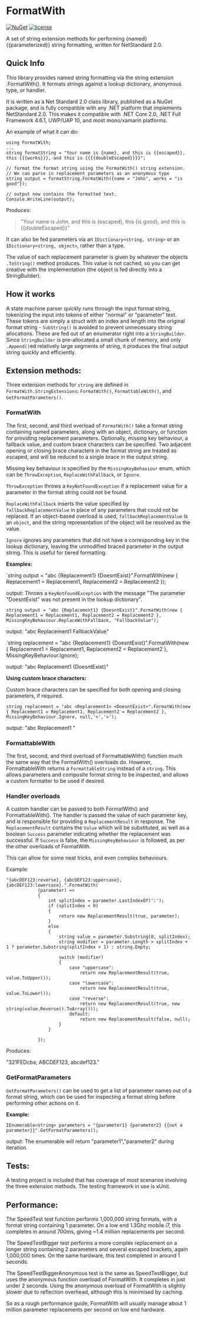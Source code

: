 # FormatWith

[![NuGet](https://img.shields.io/badge/nuget-2.2.1-green.svg)](https://www.nuget.org/packages/FormatWith/)
[![license](https://img.shields.io/github/license/mashape/apistatus.svg?maxAge=2592000)]()

A set of string extension methods for performing {named} {{parameterized}} string formatting, written for NetStandard 2.0.

## Quick Info

This library provides named string formatting via the string extension .FormatWith(). It formats strings against a lookup dictionary, anonymous type, or handler.

It is written as a Net Standard 2.0 class library, published as a NuGet package, and is fully compatible with any .NET platform that implements NetStandard 2.0. This makes it compatible with .NET Core 2.0, .NET Full Framework 4.6.1, UWP/UAP 10, and most mono/xamarin platforms.

An example of what it can do:

    using FormatWith;
    ...
    string formatString = "Your name is {name}, and this is {{escaped}}, this {{{works}}}, and this is {{{{doubleEscaped}}}}";
    
    // format the format string using the FormatWith() string extension.
    // We can parse in replacement parameters as an anonymous type
    string output = formatString.FormatWith({name = "John", works = "is good"});
    
    // output now contains the formatted text.
    Console.WriteLine(output);

Produces:

> "Your name is John, and this is {escaped}, this {is good}, and this is {{doubleEscaped}}"

It can also be fed parameters via an `IDictionary<string, string>` or an `IDictionary<string, object>`, rather than a type.

The value of each replacement parameter is given by whatever the objects `.ToString()` method produces. This value is not cached, so you can get creative with the implementation (the object is fed directly into a StringBuilder).

## How it works

A state machine parser quickly runs through the input format string, tokenizing the input into tokens of either "normal" or "parameter" text. These tokens are simply a struct with an index and length into the original format string - `SubString()` is avoided to prevent unnecessary string allocations. These are fed out of an enumerator right into a `StringBuilder`. Since `StringBuilder` is pre-allocated a small chunk of memory, and only `.Append()`ed relatively large segments of string, it produces the final output string quickly and efficiently.

## Extension methods:

Three extension methods for `string` are defined in `FormatWith.StringExtensions`: `FormatWith()`, `FormattableWith()`, and `GetFormatParameters()`.

### FormatWith

The first, second, and third overload of `FormatWith()` take a format string containing named parameters, along with an object, dictionary, or function for providing replacement parameters. Optionally, missing key behaviour, a fallback value, and custom brace characters can be specified. Two adjacent opening or closing brace characters in the format string are treated as escaped, and will be reduced to a single brace in the output string.

Missing key behaviour is specified by the `MissingKeyBehaviour` enum, which can be `ThrowException`, `ReplaceWithFallback`, or `Ignore`.

`ThrowException` throws a `KeyNotFoundException` if a replacement value for a parameter in the format string could not be found.

`ReplaceWithFallback` inserts the value specified by `fallbackReplacementValue` in place of any parameters that could not be replaced. If an object-based overload is used, `fallbackReplacementValue` is an `object`, and the string representation of the object will be resolved as the value.

`Ignore` ignores any parameters that did not have a corresponding key in the lookup dictionary, leaving the unmodified braced parameter in the output string. This is useful for tiered formatting.

**Examples:**

`string output = "abc {Replacement1} {DoesntExist}".FormatWith(new { Replacement1 = Replacement1, Replacement2 = Replacement2 });

output: Throws a `KeyNotFoundException` with the message "The parameter \"DoesntExist\" was not present in the lookup dictionary".

`string output = "abc {Replacement1} {DoesntExist}".FormatWith(new { Replacement1 = Replacement1, Replacement2 = Replacement2 }, MissingKeyBehaviour.ReplaceWithFallback, "FallbackValue");`

output: "abc Replacement1 FallbackValue"

`string replacement = "abc {Replacement1} {DoesntExist}".FormatWith(new { Replacement1 = Replacement1, Replacement2 = Replacement2 }, MissingKeyBehaviour.Ignore);

output: "abc Replacement1 {DoesntExist}"

**Using custom brace characters:**

Custom brace characters can be specified for both opening and closing parameters, if required.

`string replacement = "abc <Replacement1> <DoesntExist>".FormatWith(new { Replacement1 = Replacement1, Replacement2 = Replacement2 }, MissingKeyBehaviour.Ignore, null,'<','>');`

output: "abc Replacement1 <DoesntExist>"

### FormattableWith

The first, second, and third overload of FormattableWith() function much the same way that the FormatWith() overloads do. However, FormattableWith returns a `FormattableString` instead of a `string`. This allows parameters and composite format string to be inspected, and allows a custom formatter to be used if desired.

### Handler overloads

A custom handler can be passed to both FormatWith() and FormattableWith(). The handler is passed the value of each parameter key, and is responsible for providing a `ReplacementResult` in response. The `ReplacementResult` contains the `Value` which will be substituted, as well as a boolean `Success` parameter indicating whether the replacement was successful. If `Success` is false, the `MissingKeyBehaviour` is followed, as per the other overloads of FormatWith.

This can allow for some neat tricks, and even complex behaviours.

Example:

    "{abcDEF123:reverse}, {abcDEF123:uppercase}, {abcDEF123:lowercase}.".FormatWith(
                (parameter) =>
                {
                    int splitIndex = parameter.LastIndexOf(':');
                    if (splitIndex < 0)
                    {
                        return new ReplacementResult(true, parameter);
                    }
                    else
                    {
                        string value = parameter.Substring(0, splitIndex);
                        string modifier = parameter.Length > splitIndex + 1 ? parameter.Substring(splitIndex + 1) : string.Empty;

                        switch (modifier)
                        {
                            case "uppercase":
                                return new ReplacementResult(true, value.ToUpper());
                            case "lowercase":
                                return new ReplacementResult(true, value.ToLower());
                            case "reverse":
                                return new ReplacementResult(true, new string(value.Reverse().ToArray()));
                            default:
                                return new ReplacementResult(false, null);
                        }
                    }

                });

Produces:

"321FEDcba, ABCDEF123, abcdef123."

### GetFormatParameters

`GetFormatParameters()` can be used to get a list of parameter names out of a format string, which can be used for inspecting a format string before performing other actions on it.

**Example:**

`IEnumerable<string> parameters = "{parameter1} {parameter2} {{not a parameter}}".GetFormatParameters();`

output: The enumerable will return "parameter1","parameter2" during iteration.

## Tests:

A testing project is included that has coverage of most scenarios involving the three extension methods. The testing framework in use is xUnit.

## Performance:

The SpeedTest test function performs 1,000,000 string formats, with a format string containing 1 parameter. On a low end 1.3Ghz mobile i7, this completes in around 700ms, giving ~1.4 million replacements per second.

The SpeedTestBigger test performs a more complex replacement on a longer string containing 2 parameters and several escaped brackets, again 1,000,000 times. On the same hardware, this test completed in around 1 seconds.

The SpeedTestBiggerAnonymous test is the same as SpeedTestBigger, but uses the anonymous function overload of FormatWith. It completes in just under 2 seconds. Using the anonymous overload of FormatWith is slightly slower due to reflection overhead, although this is minimised by caching.

So as a rough performance guide, FormatWith will usually manage about 1 million parameter replacements per second on low end hardware.
